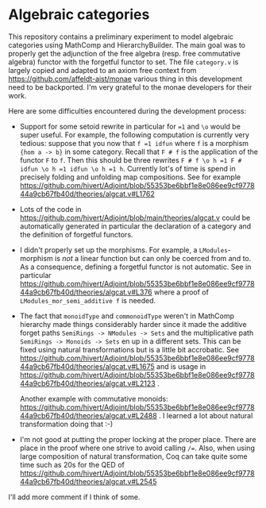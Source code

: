Algebraic categories
====================

This repository contains a preliminary experiment to model algebraic
categories using MathComp and HierarchyBuilder. The main goal was to properly
get the adjunction of the free algebra (resp. free commutative algebra)
functor with the forgetful functor to set. The file `category.v` is largely
copied and adapted to an axiom free context from
https://github.com/affeldt-aist/monae various thing in this development need
to be backported. I'm very grateful to the monae developers for their work.

Here are some difficulties encountered during the development process:

- Support for some setoid rewrite in particular for `=1` and `\o` would be
  super useful. For example, the following computation is currently very
  tedious: suppose that you now that `f =1 idfun` where `f` is a morphism
  `{hom a -> b}` in some category. Recall that `F # f` is the application of
  the functor `F` to `f`. Then this should be three rewrites
  `F # f \o h =1 F # idfun \o h =1 idfun \o h =1 h`.
  Currently lot's of time is spend in precisely folding and unfolding map
  compositions. See for example
  https://github.com/hivert/Adjoint/blob/55353be6bbf1e8e086ee9cf977844a9cb67fb40d/theories/algcat.v#L1762

- Lots of the code in
  https://github.com/hivert/Adjoint/blob/main/theories/algcat.v
  could be automatically generated in particular the declaration of a category
  and the definition of forgetful functors.

- I didn't properly set up the morphisms. For example, a `LModules`-morphism
  is *not* a linear function but can only be coerced from and to. As a
  consequence, defining a forgetful functor is not automatic. See in
  particular
  https://github.com/hivert/Adjoint/blob/55353be6bbf1e8e086ee9cf977844a9cb67fb40d/theories/algcat.v#L376 
  where a proof of `LModules_mor_semi_additive f` is needed.

- The fact that `monoidType` and `commonoidType` weren't in MathComp hierarchy
  made things considerably harder since it made the additive forget paths
  `SemiRings -> NModules -> Sets` and the multiplicative path
  `SemiRings -> Monoids -> Sets` en up in a different sets. This can be fixed
  using natural transformations but is a little bit accrobatic. See 
  https://github.com/hivert/Adjoint/blob/55353be6bbf1e8e086ee9cf977844a9cb67fb40d/theories/algcat.v#L1675
  and is usage in
  https://github.com/hivert/Adjoint/blob/55353be6bbf1e8e086ee9cf977844a9cb67fb40d/theories/algcat.v#L2123 .

  Another example with commutative monoids:
  https://github.com/hivert/Adjoint/blob/55353be6bbf1e8e086ee9cf977844a9cb67fb40d/theories/algcat.v#L2488 .
  I learned a lot about natural transformation doing that :-)

- I'm not good at putting the proper locking at the proper place. There are
  place in the proof where one strive to avoid calling `/=`. Also, when using
  large composition of natural transformation, Coq can take quite some time
  such as 20s for the QED of 
  https://github.com/hivert/Adjoint/blob/55353be6bbf1e8e086ee9cf977844a9cb67fb40d/theories/algcat.v#L2545

I'll add more comment if I think of some.

